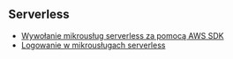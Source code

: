 ## Serverless
- [Wywołanie mikrousług serverless za pomocą AWS SDK](wywolanie-mikrouslug-serverless-za-pomoca-aws-sdk)
- [Logowanie w mikrousługach serverless](logowanie-w-lambdzie.md)